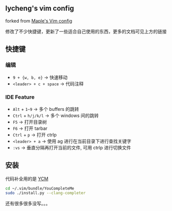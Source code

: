 lycheng's vim config
---

forked from [Maple's Vim config](https://github.com/humiaozuzu/dot-vimrc)

修改了不少快捷键，更新了一些适合自己使用的东西，更多的文档可见上方的链接

## 快捷键

### 编辑

* `9 + {w, b, e}` -> 快速移动
* `<leader> + c + space` -> 代码注释


### IDE Feature

* `Alt` + `1~9` -> 多个 buffers 的跳转
* `Ctrl` + `h/j/k/l` -> 多个 windows 间的跳转
* `F5` -> 打开目录树
* `F6` -> 打开 tarbar
* `Ctrl` + `p` -> 打开 ctrlp
* `<leader> + a` -> 使用 ag 进行在当前目录下进行查找关键字
* `:vs` -> 垂直分隔再打开当前的文件, 可用 ctrlp 进行切换文件

## 安装

代码补全用的是 [YCM](https://github.com/Valloric/YouCompleteMe)

```bash
cd ~/.vim/bundle/YouCompleteMe
sudo ./install.py --clang-completer
```

还有很多很多没写。。。
